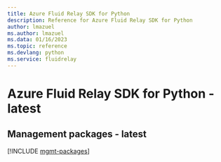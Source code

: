 ```yaml
---
title: Azure Fluid Relay SDK for Python
description: Reference for Azure Fluid Relay SDK for Python
author: lmazuel
ms.author: lmazuel
ms.data: 01/16/2023
ms.topic: reference
ms.devlang: python
ms.service: fluidrelay
---
```

# Azure Fluid Relay SDK for Python - latest

## Management packages - latest
[!INCLUDE [mgmt-packages](fluid-relay-mgmt-index.md)]